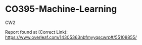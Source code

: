 # CO395-Machine-Learning
CW2

Report found at (Correct Link): https://www.overleaf.com/14305363nbfmyyqscwrp#/55108855/

